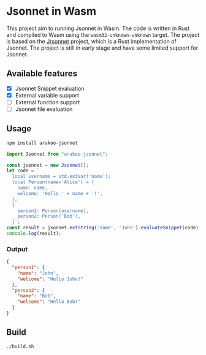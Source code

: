 # Jsonnet in Wasm
This project aim to running Jsonnet in Wasm. The code is written in Rust and compiled to Wasm using the `wasm32-unknown-unknown` target. The project is based on the [Jrsonnet](https://github.com/CertainLach/jrsonnet) project, which is a Rust implementation of Jsonnet. The project is still in early stage and have some limited support for Jsonnet.

## Available features
- [x] Jsonnet Snippet evaluation
- [x] External variable support
- [ ] External function support
- [ ] Jsonnet file evaluation

## Usage

```bash
npm install arakoo-jsonnet
```

```javascript
import Jsonnet from "arakoo-jsonnet";

const jsonnet = new Jsonnet();
let code = `
  local username = std.extVar('name');
  local Person(name='Alice') = {
    name: name,
    welcome: 'Hello ' + name + '!',
  };
  {
    person1: Person(username),
    person2: Person('Bob'),
  }`;
const result = jsonnet.extString('name', 'John').evaluateSnippet(code);
console.log(result); 
```
### Output
```json
{
  "person1": {
    "name": "John",
    "welcome": "Hello John!"
  },
  "person2": {
    "name": "Bob",
    "welcome": "Hello Bob!"
  }
}
```

## Build
```bash
./build.sh
```

